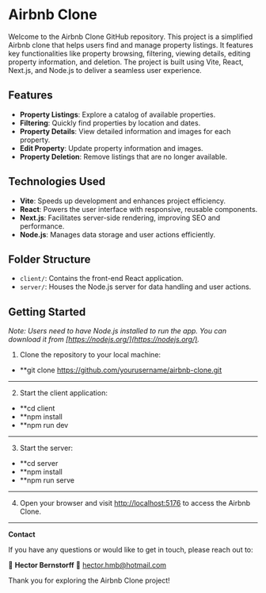 # Airbnb Clone

Welcome to the Airbnb Clone GitHub repository. This project is a simplified Airbnb clone that helps users find and manage property listings. It features key functionalities like property browsing, filtering, viewing details, editing property information, and deletion. The project is built using Vite, React, Next.js, and Node.js to deliver a seamless user experience.


## Features

- **Property Listings**: Explore a catalog of available properties.
- **Filtering**: Quickly find properties by location and dates.
- **Property Details**: View detailed information and images for each property.
- **Edit Property**: Update property information and images.
- **Property Deletion**: Remove listings that are no longer available.


## Technologies Used

- **Vite**: Speeds up development and enhances project efficiency.
- **React**: Powers the user interface with responsive, reusable components.
- **Next.js**: Facilitates server-side rendering, improving SEO and performance.
- **Node.js**: Manages data storage and user actions efficiently.


## Folder Structure

- `client/`: Contains the front-end React application.
- `server/`: Houses the Node.js server for data handling and user actions.


## Getting Started

*Note: Users need to have Node.js installed to run the app. You can download it from [https://nodejs.org/](https://nodejs.org/).*

1. Clone the repository to your local machine:

- **git clone https://github.com/yourusername/airbnb-clone.git
---
2. Start the client application:

- **cd client
- **npm install
- **npm run dev
---
3. Start the server:

- **cd server
- **npm install
- **npm run serve
---
4. Open your browser and visit [http://localhost:5176](http://localhost:5176) to access the Airbnb Clone.
---
**Contact**

If you have any questions or would like to get in touch, please reach out to:

👤 **Hector Bernstorff**
📧 [hector.hmb@hotmail.com](mailto:hector.hmb@hotmail.com)

Thank you for exploring the Airbnb Clone project!
